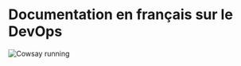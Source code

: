 # Documentation en français sur le DevOps

![Cowsay running](https://github.com/profy12-mon-orga/doc/actions/workflows/cowsay.yml/badge.yml)
